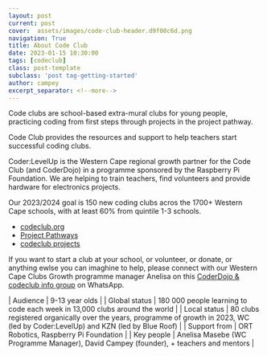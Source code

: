 ```yaml
---
layout: post
current: post
cover:  assets/images/code-club-header.d9f00c6d.png
navigation: True
title: About Code Club
date: 2023-01-15 10:30:00
tags: [codeclub]
class: post-template
subclass: 'post tag-getting-started'
author: campey
excerpt_separator: <!--more-->
---
```


Code clubs are school-based extra-mural clubs for young people, practicing coding from first steps through projects in the project pathway.

Code Club provides the resources and support to help teachers start successful coding clubs.

Coder:LevelUp is the Western Cape regional growth partner for the Code Club (and CoderDojo) in a programme sponsored by the Raspberry Pi Foundation. We are helping to train teachers, find volunteers and provide hardware for electronics projects. 

Our 2023/2024 goal is 150 new coding clubs acros the 1700+ Western Cape schools, with at least 60% from quintile 1-3 schools.

<!--more-->

 * [codeclub.org](https://codeclub.org/)
 * [Project Pathways](https://projects.raspberrypi.org/en/paths)
 * [codeclub projects](https://projects.raspberrypi.org/en/codeclub)

If you want to start a club at your school, or volunteer, or donate, or anything ewlse you can imaghine to help, please connect with our Western Cape Clubs Growth programme manager Anelisa on this [CoderDojo & codeclub info group](https://chat.whatsapp.com/CyJGjMcAXpG4dpIJuxOZnU) on WhatsApp.

| Audience | 9-13 year olds |
| Global status | 180 000 people learning to code each week in 13,000 clubs around the world |
| Local status | 80 clubs registered organically over the years, programme of growth in 2023, WC (led by Coder:LevelUp) and KZN (led by Blue Roof) |
| Support from | ORT Robotics, Raspberry Pi Foundation |
| Key people | Anelisa Masebe (WC Programme Manager), David Campey (founder), + teachers and mentors |
